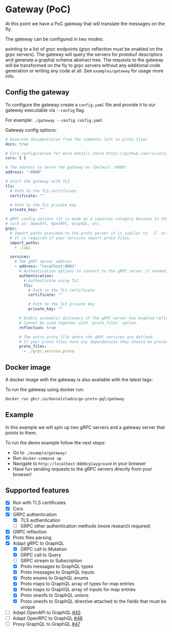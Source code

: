 # Gateway (PoC)

At this point we have a PoC gateway that will translate the messages on the fly.

The gateway can be configured in two modes:

pointing to a list of grpc endpoints (grpc reflection must be enabled on the grpc servers).
The gateway will query the servers for protobuf descriptors and generate a graphql schema abstract tree.
The requests to the gateway will be transformed on the fly to grpc servers without any additional code generation
or writing any code at all. See `examples/gateway` for usage more info.

## Config the gateway
To configure the gateway create a `config.yaml` file and provide it to our gateway executable via `--config` flag.

For example: `./gateway --config config.yaml`

Gateway config options:

```yaml
# Generate documentation from the comments left in proto files
docs: true

# Cors configuration for more details check https://github.com/rs/cors/blob/master/cors.go#L32
cors: { }

# The address to serve the gateway on (Default :8080)
address: ":8080"

# Start the gateway with TLS
tls:
  # Path to the TLS certificate 
  certificate: ""

  # Path to the TLS private key
  private_key: ""

# gRPC config options (It is made as a separate category because in the future we can add other protocols too,
# such as: OpenAPI, OpenRPC, GraphQL, etc.
grpc:
  # Import paths provided to the proto parser it is similar to `-I` or `--proto_path` flag on `protoc` cli tool.
  # It is required if your services import proto files.
  import_paths:
    - ./api

  services:
    # The gRPC server address
    - address: "localhost:8081"
      # Authentication options to connect to the gRPC server if needed, otherwise will use insecure connection. 
      authentication:
        # Authenticate using TLC
        tls:
          # Path to the TLS certificate 
          certificate: ""

          # Path to the TLS private key
          private_key: ""

      # Enable automatic discovery if the gRPC server has enabled reflection.
      # Cannot be used together with `proto_files` option. 
      reflection: true

      # The entry proto file where the gRPC services are defined. 
      # If your proto files have any dependencies they should be present in one of the specified `import_paths`
      proto_files:
        - ./grpc_service.proto
```

## Docker image
A docker image with the gateway is also available with the latest tags:

To run the gateway using docker run:
```sh
docker run ghcr.io/danielvladco/go-proto-gql/gateway
```

## Example

In this example we will spin up two gRPC servers and a gateway server that points to them.

To run the demo example follow the next steps:
- Go to `./example/gateway/` 
- Run `docker-compose up`
- Navigate to `http://localhost:8080/playground` in your browser
- Have fun sending requests to the gRPC servers directly from your browser!

## Supported features
- [x] Run with TLS certificates
- [x] Cors
- [x] GRPC authentication
  - [x] TLS authentication
  - [ ] GRPC other authentication methods (more research required)
- [x] GRPC reflection
- [x] Proto files parsing
- [x] Adapt gRPC to GraphQL
  - [x] GRPC call to Mutation
  - [x] GRPC call to Query
  - [ ] GRPC stream to Subscription
  - [x] Proto messages to GraphQL types
  - [x] Proto messages to GraphQL inputs
  - [x] Proto enums to GraphQL enums
  - [x] Proto maps to GraphQL array of types for map entries
  - [x] Proto maps to GraphQL array of inputs for map entries
  - [x] Proto oneofs to GraphQL unions
  - [x] Proto oneofs to GraphQL directive attached to the fields that must be unique
- [ ] Adapt OpenAPI to GraphQL [#45](https://github.com/danielvladco/go-proto-gql/issues/45)
- [ ] Adapt OpenRPC to GraphQL [#46](https://github.com/danielvladco/go-proto-gql/issues/46)
- [ ] Proxy GraphQL to GraphQL [#47](https://github.com/danielvladco/go-proto-gql/issues/47)
